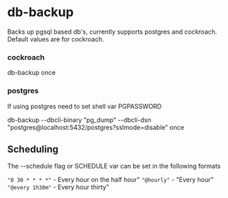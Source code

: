 # db-backup

Backs up pgsql based db's, currently supports postgres and cockroach. Default values are for cockroach.


### cockroach
  db-backup once


### postgres
If using postgres need to set shell var PGPASSWORD

  db-backup --dbcli-binary "pg_dump" --dbcli-dsn "postgres@localhost:5432/postgres?sslmode=disable" once

## Scheduling

The --schedule flag or SCHEDULE var can be set in the following formats

`"0 30 * * * *"` - Every hour on the half hour"
`"@hourly"` - "Every hour"
`"@every 1h30m"` - Every hour thirty"
